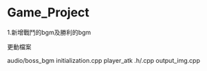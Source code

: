 # Game_Project
1.新增戰鬥的bgm及勝利的bgm

更動檔案

audio/boss_bgm 
initialization.cpp 
player_atk .h/.cpp 
output_img.cpp 
